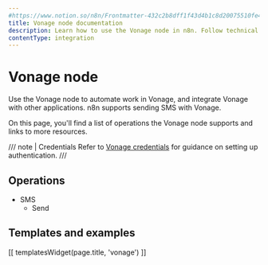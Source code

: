 ```yaml
---
#https://www.notion.so/n8n/Frontmatter-432c2b8dff1f43d4b1c8d20075510fe4
title: Vonage node documentation
description: Learn how to use the Vonage node in n8n. Follow technical documentation to integrate Vonage node into your workflows.
contentType: integration
---
```


# Vonage node

Use the Vonage node to automate work in Vonage, and integrate Vonage with other applications. n8n supports sending SMS with Vonage. 

On this page, you'll find a list of operations the Vonage node supports and links to more resources.

/// note | Credentials
Refer to [Vonage credentials](/integrations/builtin/credentials/vonage/) for guidance on setting up authentication. 
///

## Operations

* SMS
    * Send

## Templates and examples

<!-- see https://www.notion.so/n8n/Pull-in-templates-for-the-integrations-pages-37c716837b804d30a33b47475f6e3780 -->
[[ templatesWidget(page.title, 'vonage') ]]
